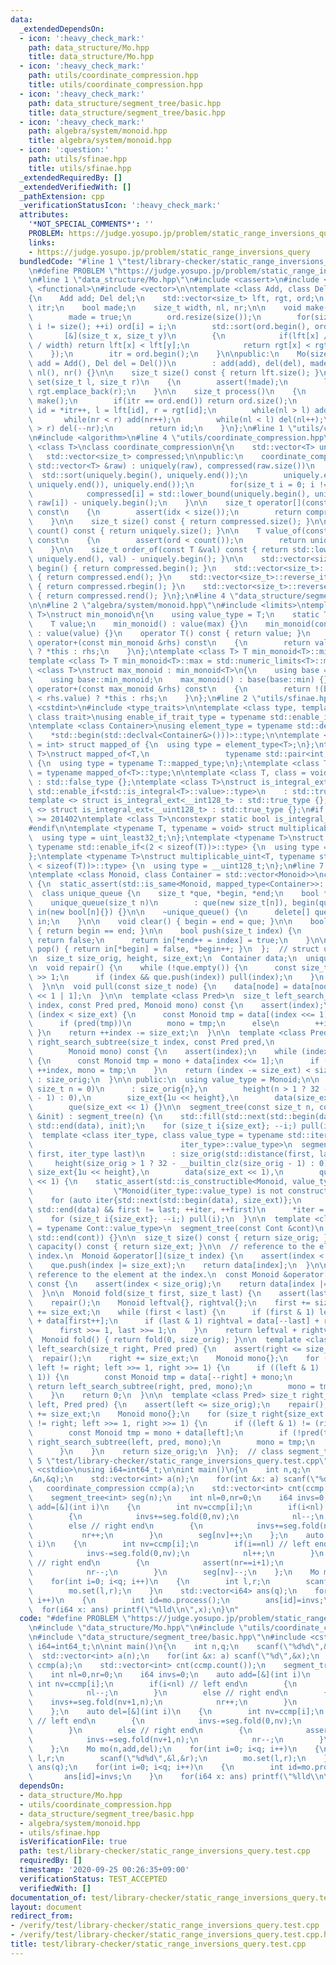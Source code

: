 ```yaml
---
data:
  _extendedDependsOn:
  - icon: ':heavy_check_mark:'
    path: data_structure/Mo.hpp
    title: data_structure/Mo.hpp
  - icon: ':heavy_check_mark:'
    path: utils/coordinate_compression.hpp
    title: utils/coordinate_compression.hpp
  - icon: ':heavy_check_mark:'
    path: data_structure/segment_tree/basic.hpp
    title: data_structure/segment_tree/basic.hpp
  - icon: ':heavy_check_mark:'
    path: algebra/system/monoid.hpp
    title: algebra/system/monoid.hpp
  - icon: ':question:'
    path: utils/sfinae.hpp
    title: utils/sfinae.hpp
  _extendedRequiredBy: []
  _extendedVerifiedWith: []
  _pathExtension: cpp
  _verificationStatusIcon: ':heavy_check_mark:'
  attributes:
    '*NOT_SPECIAL_COMMENTS*': ''
    PROBLEM: https://judge.yosupo.jp/problem/static_range_inversions_query
    links:
    - https://judge.yosupo.jp/problem/static_range_inversions_query
  bundledCode: "#line 1 \"test/library-checker/static_range_inversions_query.test.cpp\"\
    \n#define PROBLEM \"https://judge.yosupo.jp/problem/static_range_inversions_query\"\
    \n#line 1 \"data_structure/Mo.hpp\"\n#include <cassert>\n#include <cmath>\n#include\
    \ <functional>\n#include <vector>\n\ntemplate <class Add, class Del>\nclass Mo\n\
    {\n    Add add; Del del;\n    std::vector<size_t> lft, rgt, ord;\n    std::vector<size_t>::iterator\
    \ itr;\n    bool made;\n    size_t width, nl, nr;\n\n    void make()\n    {\n\
    \        made = true;\n        ord.resize(size());\n        for(size_t i = 0;\
    \ i != size(); ++i) ord[i] = i;\n        std::sort(ord.begin(), ord.end(),\n \
    \       [&](size_t x, size_t y)\n        {\n            if(lft[x] / width != lft[y]\
    \ / width) return lft[x] < lft[y];\n            return rgt[x] < rgt[y];\n    \
    \    });\n        itr = ord.begin();\n    }\n\npublic:\n    Mo(size_t n = 0, Add\
    \ add = Add(), Del del = Del())\n        : add(add), del(del), made(), width(sqrt(n)),\
    \ nl(), nr() {}\n\n    size_t size() const { return lft.size(); }\n\n    void\
    \ set(size_t l, size_t r)\n    {\n        assert(!made);\n        lft.emplace_back(l),\
    \ rgt.emplace_back(r);\n    }\n\n    size_t process()\n    {\n        if(!made)\
    \ make();\n        if(itr == ord.end()) return ord.size();\n        const size_t\
    \ id = *itr++, l = lft[id], r = rgt[id];\n        while(nl > l) add(--nl);\n \
    \       while(nr < r) add(nr++);\n        while(nl < l) del(nl++);\n        while(nr\
    \ > r) del(--nr);\n        return id;\n    }\n};\n#line 1 \"utils/coordinate_compression.hpp\"\
    \n#include <algorithm>\n#line 4 \"utils/coordinate_compression.hpp\"\n\ntemplate\
    \ <class T>\nclass coordinate_compression\n{\n    std::vector<T> uniquely;\n \
    \   std::vector<size_t> compressed;\n\npublic:\n    coordinate_compression(const\
    \ std::vector<T> &raw) : uniquely(raw), compressed(raw.size())\n    {\n      \
    \  std::sort(uniquely.begin(), uniquely.end());\n        uniquely.erase(std::unique(uniquely.begin(),\
    \ uniquely.end()), uniquely.end());\n        for(size_t i = 0; i != size(); ++i)\n\
    \            compressed[i] = std::lower_bound(uniquely.begin(), uniquely.end(),\
    \ raw[i]) - uniquely.begin();\n    }\n\n    size_t operator[](const size_t idx)\
    \ const\n    {\n        assert(idx < size());\n        return compressed[idx];\n\
    \    }\n\n    size_t size() const { return compressed.size(); }\n\n    size_t\
    \ count() const { return uniquely.size(); }\n\n    T value_of(const size_t ord)\
    \ const\n    {\n        assert(ord < count());\n        return uniquely[ord];\n\
    \    }\n\n    size_t order_of(const T &val) const { return std::lower_bound(uniquely.begin(),\
    \ uniquely.end(), val) - uniquely.begin(); }\n\n    std::vector<size_t>::iterator\
    \ begin() { return compressed.begin(); }\n    std::vector<size_t>::iterator end()\
    \ { return compressed.end(); }\n    std::vector<size_t>::reverse_iterator rbegin()\
    \ { return compressed.rbegin(); }\n    std::vector<size_t>::reverse_iterator rend()\
    \ { return compressed.rend(); }\n};\n#line 4 \"data_structure/segment_tree/basic.hpp\"\
    \n\n#line 2 \"algebra/system/monoid.hpp\"\n#include <limits>\ntemplate <class\
    \ T>\nstruct min_monoid\n{\n    using value_type = T;\n    static T min, max;\n\
    \    T value;\n    min_monoid() : value(max) {}\n    min_monoid(const T &value)\
    \ : value(value) {}\n    operator T() const { return value; }\n    min_monoid\
    \ operator+(const min_monoid &rhs) const\n    {\n        return value < rhs.value\
    \ ? *this : rhs;\n    }\n};\ntemplate <class T> T min_monoid<T>::min = std::numeric_limits<T>::min();\n\
    template <class T> T min_monoid<T>::max = std::numeric_limits<T>::max();\ntemplate\
    \ <class T>\nstruct max_monoid : min_monoid<T>\n{\n    using base = min_monoid<T>;\n\
    \    using base::min_monoid;\n    max_monoid() : base(base::min) {}\n    max_monoid\
    \ operator+(const max_monoid &rhs) const\n    {\n        return !(base::value\
    \ < rhs.value) ? *this : rhs;\n    }\n};\n#line 2 \"utils/sfinae.hpp\"\n#include\
    \ <cstdint>\n#include <type_traits>\n\ntemplate <class type, template <class>\
    \ class trait>\nusing enable_if_trait_type = typename std::enable_if<trait<type>::value>::type;\n\
    \ntemplate <class Container>\nusing element_type = typename std::decay<decltype(\n\
    \    *std::begin(std::declval<Container&>()))>::type;\n\ntemplate <class T, class\
    \ = int> struct mapped_of {\n  using type = element_type<T>;\n};\ntemplate <class\
    \ T>\nstruct mapped_of<T,\n                 typename std::pair<int, typename T::mapped_type>::first_type>\
    \ {\n  using type = typename T::mapped_type;\n};\ntemplate <class T> using mapped_type\
    \ = typename mapped_of<T>::type;\n\ntemplate <class T, class = void> struct is_integral_ext\
    \ : std::false_type {};\ntemplate <class T>\nstruct is_integral_ext<\n    T, typename\
    \ std::enable_if<std::is_integral<T>::value>::type>\n    : std::true_type {};\n\
    template <> struct is_integral_ext<__int128_t> : std::true_type {};\ntemplate\
    \ <> struct is_integral_ext<__uint128_t> : std::true_type {};\n#if __cplusplus\
    \ >= 201402\ntemplate <class T>\nconstexpr static bool is_integral_ext_v = is_integral_ext<T>::value;\n\
    #endif\n\ntemplate <typename T, typename = void> struct multiplicable_uint {\n\
    \  using type = uint_least32_t;\n};\ntemplate <typename T>\nstruct multiplicable_uint<T,\
    \ typename std::enable_if<(2 < sizeof(T))>::type> {\n  using type = uint_least64_t;\n\
    };\ntemplate <typename T>\nstruct multiplicable_uint<T, typename std::enable_if<(4\
    \ < sizeof(T))>::type> {\n  using type = __uint128_t;\n};\n#line 7 \"data_structure/segment_tree/basic.hpp\"\
    \ntemplate <class Monoid, class Container = std::vector<Monoid>>\nclass segment_tree\
    \ {\n  static_assert(std::is_same<Monoid, mapped_type<Container>>::value);\n\n\
    \  class unique_queue {\n    size_t *que, *begin, *end;\n    bool *in;\n\n   public:\n\
    \    unique_queue(size_t n)\n        : que(new size_t[n]), begin(que), end(que),\
    \ in(new bool[n]{}) {}\n\n    ~unique_queue() {\n      delete[] que;\n      delete[]\
    \ in;\n    }\n\n    void clear() { begin = end = que; }\n\n    bool empty() const\
    \ { return begin == end; }\n\n    bool push(size_t index) {\n      if (in[index])\
    \ return false;\n      return in[*end++ = index] = true;\n    }\n\n    size_t\
    \ pop() { return in[*begin] = false, *begin++; }\n  };  // struct unique_queue\n\
    \n  size_t size_orig, height, size_ext;\n  Container data;\n  unique_queue que;\n\
    \n  void repair() {\n    while (!que.empty()) {\n      const size_t index = que.pop()\
    \ >> 1;\n      if (index && que.push(index)) pull(index);\n    }\n    que.clear();\n\
    \  }\n\n  void pull(const size_t node) {\n    data[node] = data[node << 1] + data[node\
    \ << 1 | 1];\n  }\n\n  template <class Pred>\n  size_t left_search_subtree(size_t\
    \ index, const Pred pred, Monoid mono) const {\n    assert(index);\n    while\
    \ (index < size_ext) {\n      const Monoid tmp = data[(index <<= 1) | 1] + mono;\n\
    \      if (pred(tmp))\n        mono = tmp;\n      else\n        ++index;\n   \
    \ }\n    return ++index -= size_ext;\n  }\n\n  template <class Pred>\n  size_t\
    \ right_search_subtree(size_t index, const Pred pred,\n                      \
    \        Monoid mono) const {\n    assert(index);\n    while (index < size_ext)\
    \ {\n      const Monoid tmp = mono + data[index <<= 1];\n      if (pred(tmp))\
    \ ++index, mono = tmp;\n    }\n    return (index -= size_ext) < size_orig ? index\
    \ : size_orig;\n  }\n\n public:\n  using value_type = Monoid;\n\n  segment_tree(const\
    \ size_t n = 0)\n      : size_orig{n},\n        height(n > 1 ? 32 - __builtin_clz(n\
    \ - 1) : 0),\n        size_ext{1u << height},\n        data(size_ext << 1),\n\
    \        que(size_ext << 1) {}\n\n  segment_tree(const size_t n, const Monoid\
    \ &init) : segment_tree(n) {\n    std::fill(std::next(std::begin(data), size_ext),\
    \ std::end(data), init);\n    for (size_t i{size_ext}; --i;) pull(i);\n  }\n\n\
    \  template <class iter_type, class value_type = typename std::iterator_traits<\n\
    \                                 iter_type>::value_type>\n  segment_tree(iter_type\
    \ first, iter_type last)\n      : size_orig(std::distance(first, last)),\n   \
    \     height(size_orig > 1 ? 32 - __builtin_clz(size_orig - 1) : 0),\n       \
    \ size_ext{1u << height},\n        data(size_ext << 1),\n        que(size_ext\
    \ << 1) {\n    static_assert(std::is_constructible<Monoid, value_type>::value,\n\
    \                  \"Monoid(iter_type::value_type) is not constructible.\");\n\
    \    for (auto iter{std::next(std::begin(data), size_ext)};\n         iter !=\
    \ std::end(data) && first != last; ++iter, ++first)\n      *iter = Monoid{*first};\n\
    \    for (size_t i{size_ext}; --i;) pull(i);\n  }\n\n  template <class Cont, typename\
    \ = typename Cont::value_type>\n  segment_tree(const Cont &cont)\n      : segment_tree(std::begin(cont),\
    \ std::end(cont)) {}\n\n  size_t size() const { return size_orig; }\n  size_t\
    \ capacity() const { return size_ext; }\n\n  // reference to the element at the\
    \ index.\n  Monoid &operator[](size_t index) {\n    assert(index < size_orig);\n\
    \    que.push(index |= size_ext);\n    return data[index];\n  }\n\n  // const\
    \ reference to the element at the index.\n  const Monoid &operator[](size_t index)\
    \ const {\n    assert(index < size_orig);\n    return data[index |= size_orig];\n\
    \  }\n\n  Monoid fold(size_t first, size_t last) {\n    assert(last <= size_orig);\n\
    \    repair();\n    Monoid leftval{}, rightval{};\n    first += size_ext, last\
    \ += size_ext;\n    while (first < last) {\n      if (first & 1) leftval = leftval\
    \ + data[first++];\n      if (last & 1) rightval = data[--last] + rightval;\n\
    \      first >>= 1, last >>= 1;\n    }\n    return leftval + rightval;\n  }\n\n\
    \  Monoid fold() { return fold(0, size_orig); }\n\n  template <class Pred> size_t\
    \ left_search(size_t right, Pred pred) {\n    assert(right <= size_orig);\n  \
    \  repair();\n    right += size_ext;\n    Monoid mono{};\n    for (size_t left{size_ext};\
    \ left != right; left >>= 1, right >>= 1) {\n      if ((left & 1) != (right &\
    \ 1)) {\n        const Monoid tmp = data[--right] + mono;\n        if (!pred(tmp))\
    \ return left_search_subtree(right, pred, mono);\n        mono = tmp;\n      }\n\
    \    }\n    return 0;\n  }\n\n  template <class Pred> size_t right_search(size_t\
    \ left, Pred pred) {\n    assert(left <= size_orig);\n    repair();\n    left\
    \ += size_ext;\n    Monoid mono{};\n    for (size_t right{size_ext << 1}; left\
    \ != right; left >>= 1, right >>= 1) {\n      if ((left & 1) != (right & 1)) {\n\
    \        const Monoid tmp = mono + data[left];\n        if (!pred(tmp)) return\
    \ right_search_subtree(left, pred, mono);\n        mono = tmp;\n        ++left;\n\
    \      }\n    }\n    return size_orig;\n  }\n};  // class segment_tree\n#line\
    \ 5 \"test/library-checker/static_range_inversions_query.test.cpp\"\n#include\
    \ <cstdio>\nusing i64=int64_t;\n\nint main()\n{\n    int n,q;\n    scanf(\"%d%d\"\
    ,&n,&q);\n    std::vector<int> a(n);\n    for(int &x: a) scanf(\"%d\",&x);\n \
    \   coordinate_compression ccmp(a);\n    std::vector<int> cnt(ccmp.count());\n\
    \    segment_tree<int> seg(n);\n    int nl=0,nr=0;\n    i64 invs=0;\n    auto\
    \ add=[&](int i)\n    {\n        int nv=ccmp[i];\n        if(i<nl) // left end\n\
    \        {\n            invs+=seg.fold(0,nv);\n            nl--;\n        }\n\
    \        else // right end\n        {\n            invs+=seg.fold(nv+1,n);\n \
    \           nr++;\n        }\n        seg[nv]++;\n    };\n    auto del=[&](int\
    \ i)\n    {\n        int nv=ccmp[i];\n        if(i==nl) // left end\n        {\n\
    \            invs-=seg.fold(0,nv);\n            nl++;\n        }\n        else\
    \ // right end\n        {\n            assert(nr==i+1);\n            invs-=seg.fold(nv+1,n);\n\
    \            nr--;\n        }\n        seg[nv]--;\n    };\n    Mo mo(n,add,del);\n\
    \    for(int i=0; i<q; i++)\n    {\n        int l,r;\n        scanf(\"%d%d\",&l,&r);\n\
    \        mo.set(l,r);\n    }\n    std::vector<i64> ans(q);\n    for(int i=0; i<q;\
    \ i++)\n    {\n        int id=mo.process();\n        ans[id]=invs;\n    }\n  \
    \  for(i64 x: ans) printf(\"%lld\\n\",x);\n}\n"
  code: "#define PROBLEM \"https://judge.yosupo.jp/problem/static_range_inversions_query\"\
    \n#include \"data_structure/Mo.hpp\"\n#include \"utils/coordinate_compression.hpp\"\
    \n#include \"data_structure/segment_tree/basic.hpp\"\n#include <cstdio>\nusing\
    \ i64=int64_t;\n\nint main()\n{\n    int n,q;\n    scanf(\"%d%d\",&n,&q);\n  \
    \  std::vector<int> a(n);\n    for(int &x: a) scanf(\"%d\",&x);\n    coordinate_compression\
    \ ccmp(a);\n    std::vector<int> cnt(ccmp.count());\n    segment_tree<int> seg(n);\n\
    \    int nl=0,nr=0;\n    i64 invs=0;\n    auto add=[&](int i)\n    {\n       \
    \ int nv=ccmp[i];\n        if(i<nl) // left end\n        {\n            invs+=seg.fold(0,nv);\n\
    \            nl--;\n        }\n        else // right end\n        {\n        \
    \    invs+=seg.fold(nv+1,n);\n            nr++;\n        }\n        seg[nv]++;\n\
    \    };\n    auto del=[&](int i)\n    {\n        int nv=ccmp[i];\n        if(i==nl)\
    \ // left end\n        {\n            invs-=seg.fold(0,nv);\n            nl++;\n\
    \        }\n        else // right end\n        {\n            assert(nr==i+1);\n\
    \            invs-=seg.fold(nv+1,n);\n            nr--;\n        }\n        seg[nv]--;\n\
    \    };\n    Mo mo(n,add,del);\n    for(int i=0; i<q; i++)\n    {\n        int\
    \ l,r;\n        scanf(\"%d%d\",&l,&r);\n        mo.set(l,r);\n    }\n    std::vector<i64>\
    \ ans(q);\n    for(int i=0; i<q; i++)\n    {\n        int id=mo.process();\n \
    \       ans[id]=invs;\n    }\n    for(i64 x: ans) printf(\"%lld\\n\",x);\n}\n"
  dependsOn:
  - data_structure/Mo.hpp
  - utils/coordinate_compression.hpp
  - data_structure/segment_tree/basic.hpp
  - algebra/system/monoid.hpp
  - utils/sfinae.hpp
  isVerificationFile: true
  path: test/library-checker/static_range_inversions_query.test.cpp
  requiredBy: []
  timestamp: '2020-09-25 00:26:35+09:00'
  verificationStatus: TEST_ACCEPTED
  verifiedWith: []
documentation_of: test/library-checker/static_range_inversions_query.test.cpp
layout: document
redirect_from:
- /verify/test/library-checker/static_range_inversions_query.test.cpp
- /verify/test/library-checker/static_range_inversions_query.test.cpp.html
title: test/library-checker/static_range_inversions_query.test.cpp
---
```

